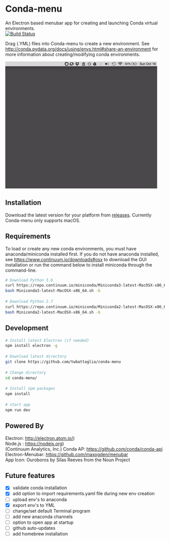 # Conda-menu
An Electron based menubar app for creating and launching Conda virtual environments.  
[![Build Status](https://travis-ci.org/twbattaglia/conda-menu.svg?branch=master)](https://travis-ci.org/twbattaglia/conda-menu)  

Drag (.YML) files into Conda-menu to create a new environment. See http://conda.pydata.org/docs/using/envs.html#share-an-environment for more information about creating/modifying conda environments.  

![Conda-menu Screenshot](build/drag.gif)  

## Installation
Download the latest version for your platform from [releases](https://github.com/twbattaglia/conda-menu/releases). Currently Conda-menu only supports macOS.

## Requirements
To load or create any new conda environments, you must have anaconda/miniconda installed first. If you do not have anaconda installed, see https://www.continuum.io/downloads#osx to download the GUI installation or run the command below to install miniconda through the command-line.
```bash
# Download Python 3.6
curl https://repo.continuum.io/miniconda/Miniconda3-latest-MacOSX-x86_64.sh
bash Miniconda3-latest-MacOSX-x86_64.sh -b

# Download Python 2.7
curl https://repo.continuum.io/miniconda/Miniconda2-latest-MacOSX-x86_64.sh
bash Miniconda2-latest-MacOSX-x86_64.sh -b
```

## Development
```bash
# Install latest Electron (if needed)
npm install electron -g

# Download latest directory
git clone https://github.com/twbattaglia/conda-menu

# Change directory
cd conda-menu/

# Install npm packages
npm install

# start app
npm run dev
```

## Powered By
Electron: http://electron.atom.io/)  
Node.js : https://nodejs.org)  
(Continuum Analytics, Inc.) Conda AP: https://github.com/conda/conda-api  
Electron-Menubar: https://github.com/maxogden/menubar  
App Icon: Ouroboros by Silas Reeves from the Noun Project  

## Future features
- [x] validate conda installation
- [x] add option to import requirements.yaml file during new env creation  
- [ ] upload env's to anaconda
- [x] export env's to YML
- [ ] change/set default Terminal program
- [ ] add new anaconda channels
- [ ] option to open app at startup
- [ ] github auto-updates
- [ ] add homebrew installation

